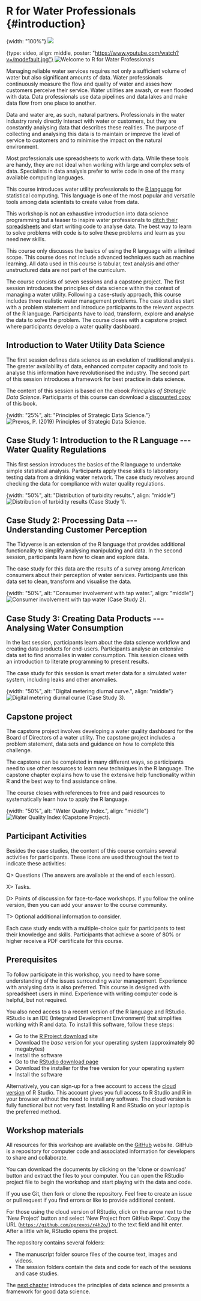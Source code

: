 # R for Water Professionals {#introduction}
{width: "100%"}
![](resources/session0/r4h2o-logo.png)

{type: video, align: middle, poster: "https://www.youtube.com/watch?v=/mqdefault.jpg"}
![Welcome to R for Water Professionals](https://www.youtube.com/watch?v=)

Managing reliable water services requires not only a sufficient volume of water but also significant amounts of data. Water professionals continuously measure the flow and quality of water and asses how customers perceive their service. Water utilities are awash, or even flooded with data. Data professionals use data pipelines and data lakes and make data flow from one place to another.

Data and water are, as such, natural partners. Professionals in the water industry rarely directly interact with water or customers, but they are constantly analysing data that describes these realities. The purpose of collecting and analysing this data is to maintain or improve the level of service to customers and to minimise the impact on the natural environment.

Most professionals use spreadsheets to work with data. While these tools are handy, they are not ideal when working with large and complex sets of data. Specialists in data analysis prefer to write code in one of the many available computing languages. 

This course introduces water utility professionals to the [R language](https://en.wikipedia.org/wiki/R_(programming_language)) for statistical computing. This language is one of the most popular and versatile tools among data scientists to create value from data.

This workshop is not an exhaustive introduction into data science programming but a teaser to inspire water professionals to [ditch their spreadsheets](https://lucidmanager.org/spreadsheets-for-data-science/) and start writing code to analyse data. The best way to learn to solve problems with code is to solve these problems and learn as you need new skills.

This course only discusses the basics of using the R language with a limited scope. This course does not include advanced techniques such as machine learning. All data used in this course is tabular, text analysis and other unstructured data are not part of the curriculum.

The course consists of seven sessions and a capstone project. The first session introduces the principles of data science within the context of managing a water utility. Following a case-study approach, this course includes three realistic water management problems. The case studies start with a problem statement and introduce participants to the relevant aspects of the R language. Participants have to load, transform, explore and analyse the data to solve the problem. The course closes with a capstone project where participants develop a water quality dashboard.

## Introduction to Water Utility Data Science
The first session defines data science as an evolution of traditional analysis. The greater availability of data, enhanced computer capacity and tools to analyse this information have revolutionised the industry. The second part of this session introduces a framework for best practice in data science.

The content of this session is based on the ebook *Principles of Strategic Data Science*. Participants of this course can download a [discounted copy](http://leanpub.com/strategic_data_science/c/r4h2o) of this book.

{width: "25%", alt: "Principles of Strategic Data Science."}
![Prevos, P. (2019) Principles of Strategic Data Science.](resources/session0/StrategicDataScience.jpg)

## Case Study 1: Introduction to the R Language --- Water Quality Regulations
This first session introduces the basics of the R language to undertake simple statistical analysis. Participants apply these skills to laboratory testing data from a drinking water network. The case study revolves around checking the data for compliance with water quality regulations.

{width: "50%", alt: "Distribution of turbidity results.", align: "middle"}
![Distribution of turbidity results (Case Study 1).](resources/session0/turbidity.png)

## Case Study 2: Processing Data --- Understanding Customer Perception
The Tidyverse is an extension of the R language that provides additional functionality to simplify analysing manipulating and data. In the second session, participants learn how to clean and explore data.

The case study for this data are the results of a survey among American consumers about their perception of water services. Participants use this data set to clean, transform and visualise the data.

{width: "50%", alt: "Consumer involvement with tap water.", align: "middle"}
![Consumer involvement with tap water (Case Study 2).](resources/session0/involvement.png)

## Case Study 3: Creating Data Products --- Analysing Water Consumption
In the last session, participants learn about the data science workflow and creating data products for end-users. Participants analyse an extensive data set to find anomalies in water consumption. This session closes with an introduction to literate programming to present results.

The case study for this session is smart meter data for a simulated water system, including leaks and other anomalies.

{width: "50%", alt: "Digital metering diurnal curve.", align: "middle"}
![Digital metering diurnal curve (Case Study 3).](resources/session0/diurnal.png)

## Capstone project
The capstone project involves developing a water quality dashboard for the Board of Directors of a water utility. The capstone project includes a problem statement, data sets and guidance on how to complete this challenge.

The capstone can be completed in many different ways, so participants need to use other resources to learn new techniques in the R language. The capstone chapter explains how to use the extensive help functionality within R and the best way to find assistance online.

The course closes with references to free and paid resources to systematically learn how to apply the R language.

{width: "50%", alt: "Water Quality Index.", align: "middle"}
![Water Quality Index (Capstone Project).](resources/session0/water_quality_index.png)

## Participant Activities
Besides the case studies, the content of this course contains several activities for participants. These icons are used throughout the text to indicate these activities:

Q> Questions (The answers are available at the end of each lesson).

X> Tasks.

D> Points of discussion for face-to-face workshops. If you follow the online version, then you can add your answer to the course community.

T> Optional additional information to consider.

Each case study ends with a multiple-choice quiz for participants to test their knowledge and skills. Participants that achieve a score of 80% or higher receive a PDF certificate for this course.

## Prerequisites
To follow participate in this workshop, you need to have some understanding of the issues surrounding water management. Experience with analysing data is also preferred. This course is designed with spreadsheet users in mind. Experience with writing computer code is helpful, but not required. 

You also need access to a recent version of the R language and RStudio. RStudio is an IDE (Integrated Development Environment) that simplifies working with R and data. To install this software, follow these steps:

* Go to the [R Project download](https://cran.r-project.org/) site
* Download the *base* version for your operating system (approximately 80 megabytes)
* Install the software
* Go to the [RStudio download page](https://www.rstudio.com/products/rstudio/download/)
* Download the installer for the free version for your operating system
* Install the software

Alternatively, you can sign-up for a free account to access the [cloud version](https://rstudio.cloud/) of R Studio. This account gives you full access to R Studio and R in your browser without the need to install any software. The cloud version is fully functional but not very fast. Installing R and RStudio on your laptop is the preferred method.

## Workshop materials
All resources for this workshop are available on the [GitHub](https://github.com/pprevos/r4h2o/) website. GitHub is a repository for computer code and associated information for developers to share and collaborate.

You can download the documents by clicking on the 'clone or download' button and extract the files to your computer. You can open the RStudio project file to begin the workshop and start playing with the data and code.

If you use Git, then fork or clone the repository. Feel free to create an issue or pull request if you find errors or like to provide additional content.

For those using the cloud version of RStudio, click on the arrow next to the 'New Project' button and select 'New Project from GitHub Repo'. Copy the URL ([`https://github.com/pprevos/r4h2o/`](https://github.com/pprevos/r4h2o/)) to the text field and hit enter. After a little while, RStudio opens the project.

The repository contains several folders:
* The manuscript folder source files of the course text, images and videos.
* The session folders contain the data and code for each of the sessions and case studies.

The [next chapter](#datascience) introduces the principles of data science and presents a framework for good data science.
